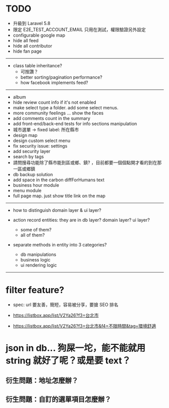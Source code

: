 # TODO

- 升級到 Laravel 5.8
- 限定 E2E_TEST_ACCOUNT_EMAIL 只用在測試，權限驗證另外設定
- configurable google map
- hide all feed
- hide all contributor
- hide fan page

---

- class table inheritance?
  - 可按讚？
  - better sorting/pagination performance?
  - how facebook implements feed?

---

- album
- hide review count info if it's not enabled
- make select type a folder. add some select menus.
- more community feelings ... show the faces
- add comments count in the summary
- add front-end/back-end tests for info sections manipulation
- 城市選單 -> fixed label: 所在縣市
- design map
- design custom select menu
- fix security issue: settings
- add security layer
- search by tags
- 請問搜尋功能除了縣市能到區或鄉、鎮? ，目前都要一個個點開才看的到在那一區或鄉鎮
- db backup solution
- add space in the carbon diffForHumans text
- business hour module
- menu module
- full page map. just show title link on the map

---

- how to distinguish domain layer & ui layer?
- action record entities: they are in db layer? domain layer? ui layer?
  - some of them?
  - all of them?

- separate methods in entity into 3 categories?
  - db manipulations
  - business logic
  - ui rendering logic

---

# filter feature?

- spec: url 要友善，簡短，容易被分享，要搶 SEO 排名

- https://listbox.app/list/V2Ya26?f3=台北市
- https://listbox.app/list/V2Ya26?f3=台北市&f4=不限時間&tag=環境舒適

# json in db... 狗屎一坨，能不能就用 string 就好了呢？或是要 text？

## 衍生問題：地址怎麼辦？
## 衍生問題：自訂的選單項目怎麼辦？
